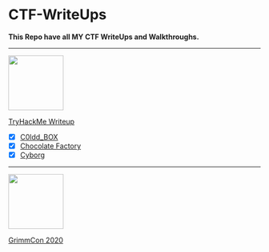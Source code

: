 # CTF-WriteUps
**This Repo have all MY CTF WriteUps and Walkthroughs.**
*************************************************************************************************************************

<img src="https://tryhackme-images.s3.amazonaws.com/user-avatars/af7feb2c43a2c7d5f111b98ccbd15048.png" width='110'> 

[TryHackMe Writeup](https://github.com/nairitya03/CTF-WriteUps/tree/main/THM/) 

  - [x] [C0ldd_BOX](https://github.com/nairitya03/CTF-WriteUps/tree/main/THM/C0ldd_BOX)
  - [x] [Chocolate Factory](https://github.com/nairitya03/CTF-WriteUps/tree/main/THM/Chocolate%20Factory)
  - [x] [Cyborg](https://github.com/nairitya03/CTF-WriteUps/tree/main/THM/Cyborg)

**************************************************************************************************

<img src ="https://www.trustedsec.com/wp-content/uploads/2020/04/GrimmCon.png" width='110'>

[GrimmCon 2020](https://github.com/nairitya03/CTF-WriteUps/tree/main/GrimmCon%20CTF%202020/)

